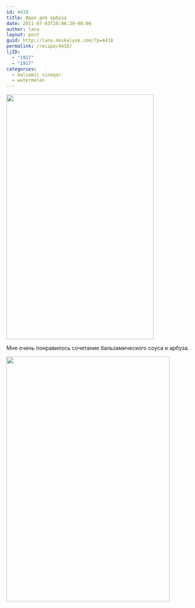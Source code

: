 ```yaml
---
id: 4418
title: Идея для арбуза
date: 2011-07-03T20:06:29-08:00
author: lana
layout: post
guid: http://lana.moskalyuk.com/?p=4418
permalink: /recipe/4418/
ljID:
  - "1917"
  - "1917"
categories:
  - balsamic vinegar
  - watermelon
---
```

<img loading="lazy" class="alignnone" title="Watermelon and Balsamic Syrup" src="http://farm7.static.flickr.com/6059/5899792030_34c3afe146_z.jpg" alt="" width="385" height="640" />

Мне очень понравилось сочетание бальзамического соуса и арбуза.

<img loading="lazy" class="alignnone" title="Watermelon and Balsamic Syrup" src="http://farm6.static.flickr.com/5314/5899229075_2475917ddb_z.jpg" alt="" width="427" height="640" />